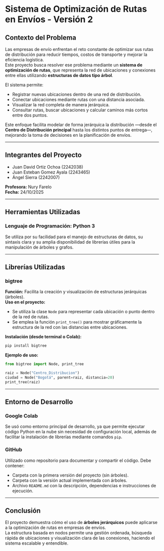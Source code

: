 
# Sistema de Optimización de Rutas en Envíos - Versión 2

## Contexto del Problema
Las empresas de envío enfrentan el reto constante de optimizar sus rutas de distribución para reducir tiempos, costos de transporte y mejorar la eficiencia logística.  
Este proyecto busca resolver ese problema mediante un **sistema de optimización de rutas**, que representa la red de ubicaciones y conexiones entre ellas utilizando **estructuras de datos tipo árbol**.

El sistema permite:
- Registrar nuevas ubicaciones dentro de una red de distribución.  
- Conectar ubicaciones mediante rutas con una distancia asociada.  
- Visualizar la red completa de manera jerárquica.  
- Consultar rutas, buscar ubicaciones y calcular caminos más cortos entre dos puntos.  

Este enfoque facilita modelar de forma jerárquica la distribución —desde el **Centro de Distribución principal** hasta los distintos puntos de entrega—, mejorando la toma de decisiones en la planificación de envíos.

---

## Integrantes del Proyecto
- Juan David Ortiz Ochoa (2242038)  
- Juan Esteban Gomez Ayala (2243465)  
- Ángel Sierra (2242007)  

**Profesora:** Nury Farelo  
**Fecha:** 24/10/2025

---

## Herramientas Utilizadas

### Lenguaje de Programación: Python 3
Se utiliza por su facilidad para el manejo de estructuras de datos, su sintaxis clara y su amplia disponibilidad de librerías útiles para la manipulación de árboles y grafos.

---

## Librerías Utilizadas

### bigtree
**Función:** Facilita la creación y visualización de estructuras jerárquicas (árboles).  
**Uso en el proyecto:**
- Se utiliza la clase `Node` para representar cada ubicación o punto dentro de la red de rutas.  
- Se emplea la función `print_tree()` para mostrar gráficamente la estructura de la red con las distancias entre ubicaciones.  

**Instalación (desde terminal o Colab):**
```bash
pip install bigtree
```

**Ejemplo de uso:**
```python
from bigtree import Node, print_tree

raiz = Node("Centro_Distribucion")
ciudad = Node("Bogotá", parent=raiz, distancia=20)
print_tree(raiz)
```

---

## Entorno de Desarrollo

### Google Colab
Se usó como entorno principal de desarrollo, ya que permite ejecutar código Python en la nube sin necesidad de configuración local, además de facilitar la instalación de librerías mediante comandos `pip`.

### GitHub
Utilizado como repositorio para documentar y compartir el código. Debe contener:
- Carpeta con la primera versión del proyecto (sin árboles).  
- Carpeta con la versión actual implementada con árboles.  
- Archivo `README.md` con la descripción, dependencias e instrucciones de ejecución.  

---

## Conclusión
El proyecto demuestra cómo el uso de **árboles jerárquicos** puede aplicarse a la optimización de rutas en empresas de envíos.  
La estructura basada en nodos permite una gestión ordenada, búsqueda rápida de ubicaciones y visualización clara de las conexiones, haciendo el sistema escalable y entendible.
